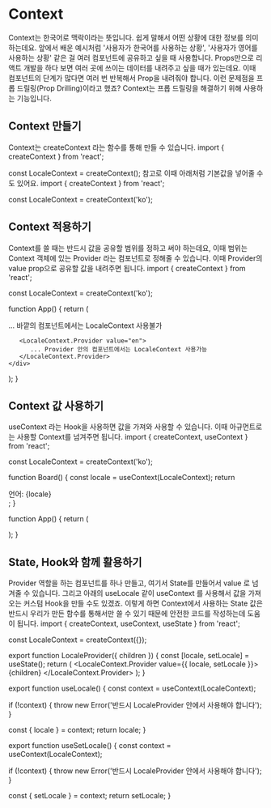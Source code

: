 # Context

Context는 한국어로 맥락이라는 뜻입니다.
쉽게 말해서 어떤 상황에 대한 정보를 의미하는데요.
앞에서 배운 예시처럼
'사용자가 한국어를 사용하는 상황', '사용자가 영어를 사용하는 상황' 같은 걸
여러 컴포넌트에 공유하고 싶을 때 사용합니다.
Props만으로 리액트 개발을 하다 보면
여러 곳에 쓰이는 데이터를 내려주고 싶을 때가 있는데요.
이때 컴포넌트의 단계가 많다면 여러 번 반복해서 Prop을 내려줘야 합니다.
이런 문제점을 프롭 드릴링(Prop Drilling)이라고 했죠?
Context는 프롭 드릴링을 해결하기 위해 사용하는 기능입니다.

## Context 만들기

Context는 createContext 라는 함수를 통해 만들 수 있습니다.
import { createContext } from 'react';

const LocaleContext = createContext();
참고로 이때 아래처럼 기본값을 넣어줄 수도 있어요.
import { createContext } from 'react';

const LocaleContext = createContext('ko');

## Context 적용하기

Context를 쓸 때는 반드시 값을 공유할 범위를 정하고 써야 하는데요,
이때 범위는 Context 객체에 있는 Provider 라는 컴포넌트로 정해줄 수 있습니다.
이때 Provider의 value prop으로 공유할 값을 내려주면 됩니다.
import { createContext } from 'react';

const LocaleContext = createContext('ko');

function App() {
return (

<div>
... 바깥의 컴포넌트에서는 LocaleContext 사용불가

       <LocaleContext.Provider value="en">
          ... Provider 안의 컴포넌트에서는 LocaleContext 사용가능
       </LocaleContext.Provider>
    </div>

);
}

## Context 값 사용하기

useContext 라는 Hook을 사용하면 값을 가져와 사용할 수 있습니다.
이때 아규먼트로는 사용할 Context를 넘겨주면 됩니다.
import { createContext, useContext } from 'react';

const LocaleContext = createContext('ko');

function Board() {
const locale = useContext(LocaleContext);
return <div>언어: {locale}</div>;
}

function App() {
return (

<div>
<LocaleContext.Provider value="en">
<Board />
</LocaleContext.Provider>
</div>
);
}

## State, Hook와 함께 활용하기

Provider 역할을 하는 컴포넌트를 하나 만들고,
여기서 State를 만들어서 value 로 넘겨줄 수 있습니다.
그리고 아래의 useLocale 같이
useContext 를 사용해서 값을 가져오는 커스텀 Hook을 만들 수도 있겠죠.
이렇게 하면 Context에서 사용하는 State 값은
반드시 우리가 만든 함수를 통해서만 쓸 수 있기 때문에
안전한 코드를 작성하는데 도움이 됩니다.
import { createContext, useContext, useState } from 'react';

const LocaleContext = createContext({});

export function LocaleProvider({ children }) {
const [locale, setLocale] = useState();
return (
<LocaleContext.Provider value={{ locale, setLocale }}>
{children}
</LocaleContext.Provider>
);
}

export function useLocale() {
const context = useContext(LocaleContext);

if (!context) {
throw new Error('반드시 LocaleProvider 안에서 사용해야 합니다');
}

const { locale } = context;
return locale;
}

export function useSetLocale() {
const context = useContext(LocaleContext);

if (!context) {
throw new Error('반드시 LocaleProvider 안에서 사용해야 합니다');
}

const { setLocale } = context;
return setLocale;
}
